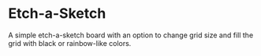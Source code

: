 # Etch-a-Sketch

A simple etch-a-sketch board with an option to change grid size and fill the grid with black or rainbow-like colors.
